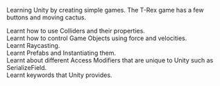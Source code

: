 Learning Unity by creating simple games. The T-Rex game has a few buttons and moving cactus.  

Learnt how to use Colliders and their properties.  
Learnt how to control Game Objects using force and velocities.  
Learnt Raycasting.  
Learnt Prefabs and Instantiating them.  
Learnt about different Access Modifiers that are unique to Unity such as SerializeField.  
Learnt keywords that Unity provides.  
